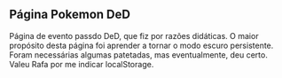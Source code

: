 ## Página Pokemon DeD

Página de evento passdo DeD, que fiz por razões didáticas. O maior propósito desta página foi aprender a tornar o modo escuro persistente. Foram necessárias algumas patetadas, mas eventualmente, deu certo. Valeu Rafa por me indicar localStorage.
